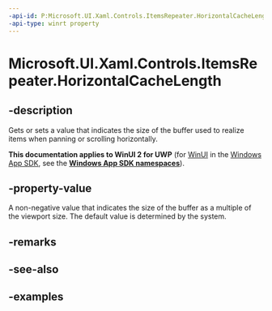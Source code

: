 ```yaml
---
-api-id: P:Microsoft.UI.Xaml.Controls.ItemsRepeater.HorizontalCacheLength
-api-type: winrt property
---
```


# Microsoft.UI.Xaml.Controls.ItemsRepeater.HorizontalCacheLength

<!--
public double HorizontalCacheLength { get; set; }
-->

## -description

Gets or sets a value that indicates the size of the buffer used to realize items when panning or scrolling horizontally.

**This documentation applies to WinUI 2 for UWP** (for [WinUI](/windows/apps/winui/winui3/) in the [Windows App SDK](/windows/apps/windows-app-sdk/), see the **[Windows App SDK namespaces](/windows/windows-app-sdk/api/winrt/)**).

## -property-value

A non-negative value that indicates the size of the buffer as a multiple of the viewport size. The default value is determined by the system.

## -remarks

## -see-also

## -examples

